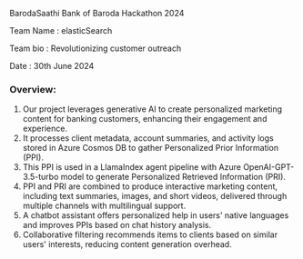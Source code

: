 BarodaSaathi
Bank of Baroda Hackathon 2024

Team Name : elasticSearch

Team bio : Revolutionizing customer outreach

Date : 30th June 2024

### Overview:

1. Our project leverages generative AI to create personalized marketing content for banking customers, enhancing their engagement and experience.
2. It processes client metadata, account summaries, and activity logs stored in Azure Cosmos DB to gather Personalized Prior Information (PPI). 
3. This PPI is used in a LlamaIndex agent pipeline with Azure OpenAI-GPT-3.5-turbo model to generate Personalized Retrieved Information (PRI).  
4. PPI and PRI are combined to produce interactive marketing content, including text summaries, images, and short videos, delivered through multiple channels with multilingual support.
5. A chatbot assistant offers personalized help in users' native languages and improves PPIs based on chat history analysis.
6. Collaborative filtering recommends items to clients based on similar users' interests, reducing content generation overhead.

